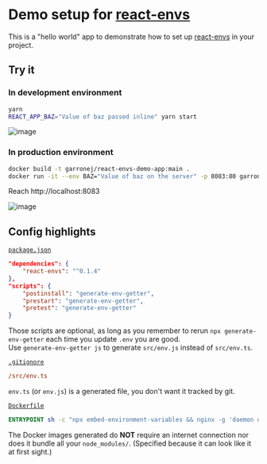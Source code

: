 # Demo setup for [react-envs](https://github.com/garronej/react-envs)

This is a "hello world" app to demonstrate how to set up [react-envs](https://github.com/garronej/react-envs)
in your project.

## Try it

### In development environment

```bash
yarn
REACT_APP_BAZ="Value of baz passed inline" yarn start
```

![image](https://user-images.githubusercontent.com/6702424/111223899-09e26d00-85de-11eb-84ea-566f9ed58eee.png)

### In production environment

```bash
docker build -t garronej/react-envs-demo-app:main .
docker run -it --env BAZ="Value of baz on the server" -p 8083:80 garronej/react-envs-demo-app:main
```
Reach http://localhost:8083

![image](https://user-images.githubusercontent.com/6702424/111223405-685b1b80-85dd-11eb-977c-e8ea1eda1e29.png)

## Config highlights

[`package.json`](https://github.com/garronej/react-envs-demo-app/blob/a3af940b3d2aa53a13bbe82569623a4338df3384/package.json#L14-L16)
```json
"dependencies": {
    "react-envs": "^0.1.4"
},
"scripts": {
    "postinstall": "generate-env-getter",
    "prestart": "generate-env-getter",
    "pretest": "generate-env-getter"
}
```
Those scripts are optional, as long as you remember to rerun `npx generate-env-getter`
each time you update `.env` you are good.  
Use `generate-env-getter js` to generate `src/env.js` instead of `src/env.ts`.

[`.gitignore`](https://github.com/garronej/react-envs-demo-app/blob/48b026b7cffb0284948951656b698d8b1f8ebd05/.gitignore#L10)
```ini
/src/env.ts
```
`env.ts` (or `env.js`) is a generated file, you don't want it tracked by git. 

[`Dockerfile`](https://github.com/garronej/react-envs-demo-app/blob/48b026b7cffb0284948951656b698d8b1f8ebd05/Dockerfile#L18)
```dockerfile
ENTRYPOINT sh -c "npx embed-environment-variables && nginx -g 'daemon off;'"
```
The Docker images generated do **NOT** require an internet connection
nor does it bundle all your `node_modules/`. (Specified because it can look like it at first sight.)
